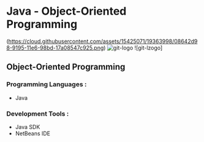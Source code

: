 # Java - Object-Oriented Programming

(https://cloud.githubusercontent.com/assets/15425071/19363998/08642d98-9195-11e6-98bd-17a08547c925.png) ![git-logo](https://cloud.githubusercontent.com/assets/15425071/19401863/5da40752-9266-11e6-8987-b50ecc3eb370.png) ![git-lzogo] 

## Object-Oriented Programming

### Programming Languages :

* Java

### Development Tools :

* Java SDK
* NetBeans IDE

